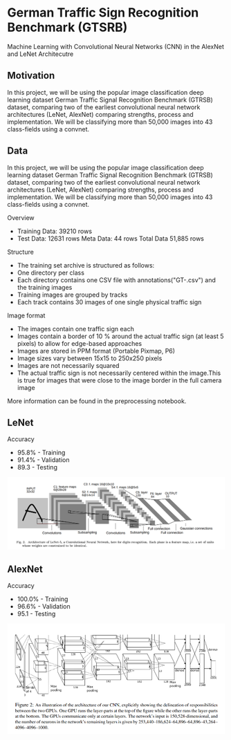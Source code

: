# German Traffic Sign Recognition Benchmark (GTSRB)
Machine Learning with Convolutional Neural Networks (CNN) in the AlexNet and LeNet Architecutre


## Motivation
In this project, we will be using the popular image classification deep learning dataset German Traffic Signal Recognition Benchmark (GTRSB) dataset, comparing two of the earliest convolutional neural network architectures (LeNet, AlexNet) comparing strengths, process and implementation. We will be classifying more than 50,000 images into 43 class-fields using a convnet.

## Data
In this project, we will be using the popular image classification deep learning dataset German Traffic Signal Recognition Benchmark (GTRSB) dataset, comparing two of the earliest convolutional neural network architectures (LeNet, AlexNet) comparing strengths, process and implementation. We will be classifying more than 50,000 images into 43 class-fields using a convnet.

Overview
* Training Data: 39210 rows
* Test Data: 12631 rows Meta Data: 44 rows Total Data​ 51,885 ​rows

Structure
* The training set archive is structured as follows:
* One directory per class
* Each directory contains one CSV file with annotations ​("GT-<ClassID>.csv")​ and the training images
* Training images are grouped by tracks
* Each track contains 30 images of one single physical traffic sign

Image format
* The images contain one traffic sign each
* Images contain a border of 10 % around the actual traffic sign (at least 5 pixels) to allow for edge-based approaches
* Images are stored in PPM format (Portable Pixmap, P6)
* Image sizes vary between 15x15 to 250x250 pixels
* Images are not necessarily squared
* The actual traffic sign is not necessarily centered within the image.This is true for images that were close to the image border in the full camera image

More information can be found in the preprocessing notebook.

## LeNet

Accuracy
* 95.8%     -    Training
* 91.4%     -    Validation
* 89.3      -    Testing

![LeNet Diagram](./arch/lenet.png "Description of an LeNet")

## AlexNet

Accuracy
* 100.0%    -    Training
* 96.6%     -    Validation
* 95.1      -    Testing

![AlexNet Diagram](./arch/alexnet.png "Description of an AlexNet")



